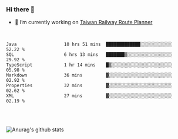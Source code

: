 ### Hi there 👋

- 🔭 I’m currently working on [Taiwan Railway Route Planner](https://github.com/Taiwan-Railway-Route-Planner)

<br/>

<!--START_SECTION:waka-->

```text
Java                  10 hrs 51 mins  █████████████░░░░░░░░░░░░   52.22 %
SQL                   6 hrs 13 mins   ███████▒░░░░░░░░░░░░░░░░░   29.92 %
TypeScript            1 hr 14 mins    █▒░░░░░░░░░░░░░░░░░░░░░░░   05.98 %
Markdown              36 mins         ▓░░░░░░░░░░░░░░░░░░░░░░░░   02.92 %
Properties            32 mins         ▓░░░░░░░░░░░░░░░░░░░░░░░░   02.62 %
XML                   27 mins         ▓░░░░░░░░░░░░░░░░░░░░░░░░   02.19 %
```

<!--END_SECTION:waka-->

<br/>
<br/>

![Anurag's github stats](https://github-readme-stats.vercel.app/api?username=DepickereSven&show_icons=true&theme=tokyonight)



<!--
**DepickereSven/DepickereSven** is a ✨ _special_ ✨ repository because its `README.md` (this file) appears on your GitHub profile.

Here are some ideas to get you started:

- 🔭 I’m currently working on ...
- 🌱 I’m currently learning ...
- 👯 I’m looking to collaborate on ...
- 🤔 I’m looking for help with ...
- 💬 Ask me about ...
- 📫 How to reach me: ...
- 😄 Pronouns: ...
- ⚡ Fun fact: ...
-->
